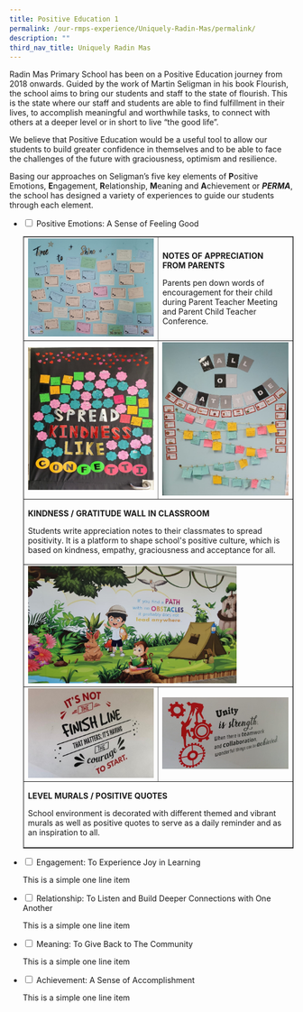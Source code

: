 ```yaml
---
title: Positive Education 1
permalink: /our-rmps-experience/Uniquely-Radin-Mas/permalink/
description: ""
third_nav_title: Uniquely Radin Mas
---
```

<p>Radin Mas Primary School has been on a Positive Education journey from 2018 onwards. Guided by the work of Martin Seligman in his book Flourish, the school aims to bring our students and staff to the state of flourish. This is the state where our staff and students are able to find fulfillment in their lives, to accomplish meaningful and worthwhile tasks, to connect with others at a deeper level or in short to live &ldquo;the good life&rdquo;.</p>
<p>We believe that Positive Education would be a useful tool to allow our students to build greater confidence in themselves and to be able to face the challenges of the future with graciousness, optimism and resilience.</p>
<p>Basing our approaches on Seligman&rsquo;s five key elements of <strong>P</strong>ositive Emotions,&nbsp;<strong>E</strong>ngagement,&nbsp;<strong>R</strong>elationship,&nbsp;<strong>M</strong>eaning and&nbsp;<strong>A</strong>chievement or&nbsp;<strong><em>PERMA</em></strong>, the school has designed a variety of experiences to guide our students through each element.</p>
<ul class="jekyllcodex_accordion">
<li><input id="accordion1" type="checkbox" /> <label for="accordion1">Positive Emotions: A Sense of Feeling Good</label>
<div>
<table style="border-collapse: collapse; width: 100%;" border="1">
<tbody>
<tr>
<td style="width: 50%;"><img src="/images/pe1.jpg"></td>
<td style="width: 50%;">
<p><strong>NOTES OF APPRECIATION FROM PARENTS</strong></p>
<p>Parents pen down words of encouragement for their child during Parent Teacher Meeting and Parent Child Teacher Conference.</p></td>
</tr>
<tr>
<td style="width: 50%;"><img src="/images/pe2.jpg"></td>
<td style="width: 50%;"><img src="/images/pe3.jpg"></td>
</tr>
<tr>
<td colspan = "2"><p><strong>KINDNESS / GRATITUDE WALL IN CLASSROOM</strong></p>
<p>Students write appreciation notes to their classmates to spread positivity. It is a platform to shape school's positive culture, which is based on kindness, empathy, graciousness and acceptance for all.</p></td>
</tr>
<tr>
<td colspan = "2"><img style="width: 80%;" src="/images/pe4.jpg"></td>
</tr>
<tr>
<td style="width: 50%;"><img src="/images/pe5.jpg"></td>
<td style="width: 50%;"><img src="/images/pe6.jpg"></td>
</tr>
<tr>
<td colspan = "2"><p><strong>LEVEL MURALS / POSITIVE QUOTES</strong></p>
<p>School environment is decorated with different themed and vibrant murals as well as positive quotes to serve as a daily reminder and as an inspiration to all.
</p></td>
</tr>
</tbody>
</table>
</div>
</li>
	
<li><input id="accordion2" type="checkbox" /> <label for="accordion2">Engagement: To Experience Joy in Learning</label>
<div>
<p>This is a simple one line item</p>
</div>
</li>
	
<li><input id="accordion3" type="checkbox" /> <label for="accordion3">Relationship: To Listen and Build Deeper Connections with One Another</label>
<div>
<p>This is a simple one line item</p>
</div>
</li>
	
<li><input id="accordion4" type="checkbox" /> <label for="accordion4">Meaning: To Give Back to The Community</label>
<div>
<p>This is a simple one line item</p>
</div>
</li>
	
<li><input id="accordion5" type="checkbox" /> <label for="accordion5">Achievement: A Sense of Accomplishment</label>
<div>
<p>This is a simple one line item</p>
</div>
</li>
</ul>